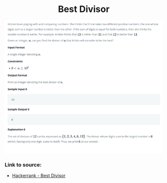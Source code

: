 <h1 align="center">Best Divisor</h1>

![alt text](https://github.com/matthew01lokiet/Algorithmic-exercises/blob/main/z_description_images/Maths/best_divisor.png?raw=true)


### Link to source: 
- <a href="https://www.hackerrank.com/challenges/best-divisor/problem">Hackerrank - Best Divisor</a>

